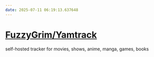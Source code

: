 ```yaml
---
date: 2025-07-11 06:19:13.637648
---
```


# [FuzzyGrim/Yamtrack](https://github.com/FuzzyGrim/Yamtrack)

self-hosted tracker for movies, shows, anime, manga, games, books